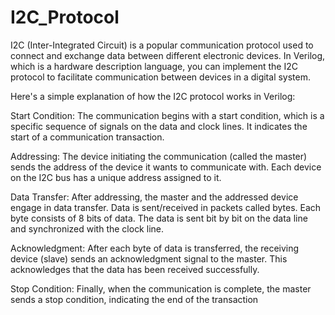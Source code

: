 # I2C_Protocol
 I2C (Inter-Integrated Circuit) is a popular communication protocol used to connect and exchange data between different electronic devices. In Verilog, which is a hardware description language, you can implement the I2C protocol to facilitate communication between devices in a digital system.

Here's a simple explanation of how the I2C protocol works in Verilog:

Start Condition: The communication begins with a start condition, which is a specific sequence of signals on the data and clock lines. It indicates the start of a communication transaction.

Addressing: The device initiating the communication (called the master) sends the address of the device it wants to communicate with. Each device on the I2C bus has a unique address assigned to it.

Data Transfer: After addressing, the master and the addressed device engage in data transfer. Data is sent/received in packets called bytes. Each byte consists of 8 bits of data. The data is sent bit by bit on the data line and synchronized with the clock line.

Acknowledgment: After each byte of data is transferred, the receiving device (slave) sends an acknowledgment signal to the master. This acknowledges that the data has been received successfully.

Stop Condition: Finally, when the communication is complete, the master sends a stop condition, indicating the end of the transaction
